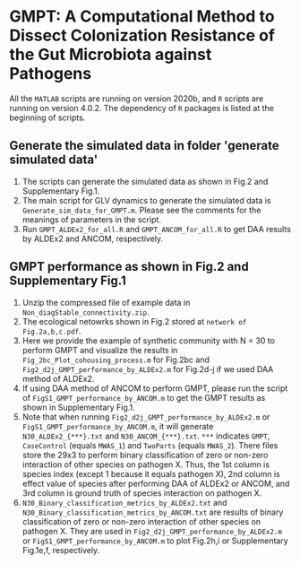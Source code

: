 # GMPT: A Computational Method to Dissect Colonization Resistance of the Gut Microbiota against Pathogens

All the `MATLAB` scripts are running on version 2020b, and `R` scripts are running on version 4.0.2. The dependency of `R` packages is listed at the beginning of scripts. 

## Generate the simulated data in folder 'generate simulated data'
1. The scripts can generate the simulated data as shown in Fig.2 and Supplementary Fig.1.
2. The main script for GLV dynamics to generate the simulated data is `Generate_sim_data_for_GMPT.m`. Please see the comments for the meanings of parameters in the script.
3. Run `GMPT_ALDEx2_for_all.R` and `GMPT_ANCOM_for_all.R` to get DAA results by ALDEx2 and ANCOM, respectively.

## GMPT performance as shown in Fig.2 and Supplementary Fig.1

1. Unzip the compressed file of example data in `Non_diagStable_connectivity.zip`.
2. The ecological netowrks shown in Fig.2 stored at `network of Fig.2a,b,c.pdf`. 
3. Here we provide the example of synthetic community with N = 30 to perform GMPT and visualize the results in `Fig_2bc_Plot_cohousing_process.m` for Fig.2bc and `Fig2_d2j_GMPT_performance_by_ALDEx2.m` for Fig.2d-j if we used DAA method of ALDEx2.
4. If using DAA method of ANCOM to perform GMPT, please run the script of `FigS1_GMPT_performance_by_ANCOM.m` to get the GMPT results as shown in Supplementary Fig.1.
5. Note that when running `Fig2_d2j_GMPT_performance_by_ALDEx2.m` or `FigS1_GMPT_performance_by_ANCOM.m`, it will generate `N30_ALDEx2_{***}.txt` and `N30_ANCOM_{***}.txt`. `***` indicates `GMPT`, `CaseControl` (equals `MWAS_1`) and `TwoParts` (equals `MWAS_2`). There files store the 29x3 to perform binary classification of zero or non-zero interaction of other species on pathogen X. Thus, the 1st column is species index (except 1 because it equals pathogen X), 2nd column is effect value of species after performing DAA of ALDEx2 or ANCOM, and 3rd column is ground truth of species interaction on pathogen X.
6. `N30_Binary_classification_metrics_by_ALDEx2.txt` and `N30_Binary_classification_metrics_by_ANCOM.txt` are results of binary classification of zero or non-zero interaction of other species on pathogen X. They are used in `Fig2_d2j_GMPT_performance_by_ALDEx2.m` or `FigS1_GMPT_performance_by_ANCOM.m` to plot Fig.2h,i or Supplementary Fig.1e,f, respectively.

